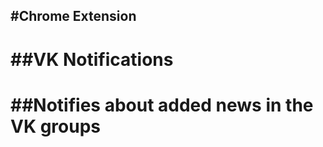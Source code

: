 #Chrome Extension
------
##VK Notifications
================================================================
##Notifies about added news in the VK groups
================================================================